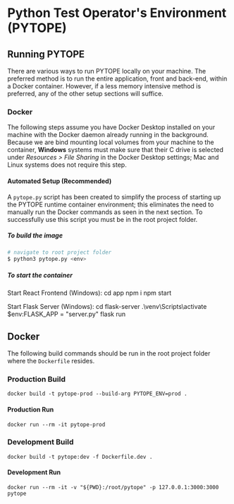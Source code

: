 # Python Test Operator's Environment (PYTOPE)

## Running PYTOPE
There are various ways to run PYTOPE locally on your machine. The preferred method is to run the entire application, front and back-end, within a Docker container. However, if a less memory intensive method is preferred, any of the other setup sections will suffice.

### Docker
The following steps assume you have Docker Desktop installed on your machine with the Docker daemon already running in the background. Because we are bind mounting local volumes from your machine to the container, **Windows** systems must make sure that their C drive is selected under *Resources > File Sharing* in the Docker Desktop settings; Mac and Linux systems does not require this step. 

#### Automated Setup (Recommended)
A `pytope.py` script has been created to simplify the process of starting up the PYTOPE runtime container environment; this eliminates the need to manually run the Docker commands as seen in the next section. To successfully use this script you must be in the root project folder.

##### To build the image
```bash
# navigate to root project folder
$ python3 pytope.py <env>
```

##### To start the container

Start React Frontend (Windows):
cd app
npm i
npm start

Start Flask Server (Windows):
cd flask-server
.\venv\Scripts\activate
$env:FLASK_APP = "server.py"
flask run

## Docker
The following build commands should be run in the root project folder where the `Dockerfile` resides.

### Production Build
`docker build -t pytope-prod --build-arg PYTOPE_ENV=prod .`

#### Production Run
`docker run --rm -it pytope-prod`

### Development Build
`docker build -t pytope:dev -f Dockerfile.dev .`

#### Development Run
`docker run --rm -it -v "${PWD}:/root/pytope" -p 127.0.0.1:3000:3000 pytope`
